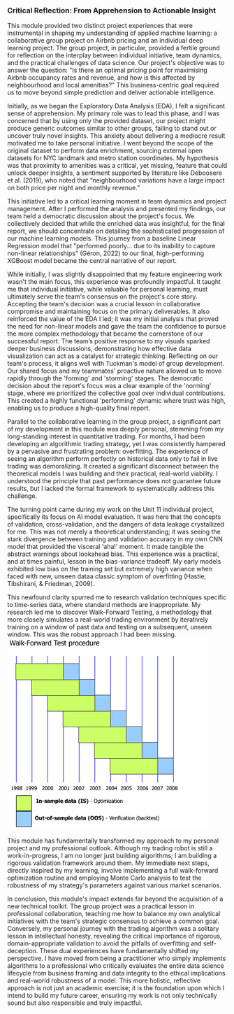 ### Critical Reflection: From Apprehension to Actionable Insight

This module provided two distinct project experiences that were instrumental in shaping my understanding of applied machine learning: a collaborative group project on Airbnb pricing and an individual deep learning project. The group project, in particular, provided a fertile ground for reflection on the interplay between individual initiative, team dynamics, and the practical challenges of data science. Our project's objective was to answer the question: "Is there an optimal pricing point for maximising Airbnb occupancy rates and revenue, and how is this affected by neighbourhood and local amenities?" This business-centric goal required us to move beyond simple prediction and deliver actionable intelligence.

Initially, as we began the Exploratory Data Analysis (EDA), I felt a significant sense of apprehension. My primary role was to lead this phase, and I was concerned that by using only the provided dataset, our project might produce generic outcomes similar to other groups, failing to stand out or uncover truly novel insights. This anxiety about delivering a mediocre result motivated me to take personal initiative. I went beyond the scope of the original dataset to perform data enrichment, sourcing external open datasets for NYC landmark and metro station coordinates. My hypothesis was that proximity to amenities was a critical, yet missing, feature that could unlock deeper insights, a sentiment supported by literature like Deboosere et al. (2019), who noted that “neighbourhood variations have a large impact on both price per night and monthly revenue.”

This initiative led to a critical learning moment in team dynamics and project management. After I performed the analysis and presented my findings, our team held a democratic discussion about the project's focus. We collectively decided that while the enriched data was insightful, for the final report, we should concentrate on detailing the sophisticated progression of our machine learning models. This journey from a baseline Linear Regression model that "performed poorly... due to its inability to capture non-linear relationships" (Géron, 2022) to our final, high-performing XGBoost model became the central narrative of our report.

While initially, I was slightly disappointed that my feature engineering work wasn't the main focus, this experience was profoundly impactful. It taught me that individual initiative, while valuable for personal learning, must ultimately serve the team's consensus on the project's core story. Accepting the team's decision was a crucial lesson in collaborative compromise and maintaining focus on the primary deliverables. It also reinforced the value of the EDA I led; it was my initial analysis that proved the need for non-linear models and gave the team the confidence to pursue the more complex methodology that became the cornerstone of our successful report. The team’s positive response to my visuals sparked deeper business discussions, demonstrating how effective data visualization can act as a catalyst for strategic thinking. Reflecting on our team's process, it aligns well with Tuckman's model of group development. Our shared focus and my teammates' proactive nature allowed us to move rapidly through the 'forming' and 'storming' stages. The democratic decision about the report's focus was a clear example of the 'norming' stage, where we prioritized the collective goal over individual contributions. This created a highly functional 'performing' dynamic where trust was high, enabling us to produce a high-quality final report.

Parallel to the collaborative learning in the group project, a significant part of my development in this module was deeply personal, stemming from my long-standing interest in quantitative trading. For months, I had been developing an algorithmic trading strategy, yet I was consistently hampered by a pervasive and frustrating problem: overfitting. The experience of seeing an algorithm perform perfectly on historical data only to fail in live trading was demoralizing. It created a significant disconnect between the theoretical models I was building and their practical, real-world viability. I understood the principle that past performance does not guarantee future results, but I lacked the formal framework to systematically address this challenge.

The turning point came during my work on the Unit 11 individual project, specifically its focus on AI model evaluation. It was here that the concepts of validation, cross-validation, and the dangers of data leakage crystallized for me. This was not merely a theoretical understanding; it was seeing the stark divergence between training and validation accuracy in my own CNN model that provided the visceral 'aha!' moment. It made tangible the abstract warnings about lookahead bias. This experience was a practical, and at times painful, lesson in the bias-variance tradeoff. My early models exhibited low bias on the training set but extremely high variance when faced with new, unseen dataa classic symptom of overfitting (Hastie, Tibshirani, & Friedman, 2009).

This newfound clarity spurred me to research validation techniques specific to time-series data, where standard methods are inappropriate. My research led me to discover Walk-Forward Testing, a methodology that more closely simulates a real-world trading environment by iteratively training on a window of past data and testing on a subsequent, unseen window. This was the robust approach I had been missing.
![Diagram of walk-forward optimization](assets/images/061-walkforward-optimisation%20process.gif)

This module has fundamentally transformed my approach to my personal project and my professional outlook. Although my trading robot is still a work-in-progress, I am no longer just building algorithms; I am building a rigorous validation framework around them. My immediate next steps, directly inspired by my learning, involve implementing a full walk-forward optimization routine and employing Monte Carlo analysis to test the robustness of my strategy's parameters against various market scenarios.

In conclusion, this module's impact extends far beyond the acquisition of a new technical toolkit. The group project was a practical lesson in professional collaboration, teaching me how to balance my own analytical initiatives with the team's strategic consensus to achieve a common goal. Conversely, my personal journey with the trading algorithm was a solitary lesson in intellectual honesty, revealing the critical importance of rigorous, domain-appropriate validation to avoid the pitfalls of overfitting and self-deception. These dual experiences have fundamentally shifted my perspective. I have moved from being a practitioner who simply implements algorithms to a professional who critically evaluates the entire data science lifecycle from business framing and data integrity to the ethical implications and real-world robustness of a model. This more holistic, reflective approach is not just an academic exercise; it is the foundation upon which I intend to build my future career, ensuring my work is not only technically sound but also responsible and truly impactful.





